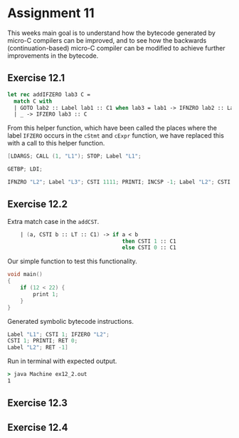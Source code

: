 # Assignment 11

This weeks main goal is to understand how the bytecode generated by micro-C compilers can be improved, and to see how the backwards (continuation-based) micro-C compiler can be modified to achieve further improvements in the bytecode.

## Exercise 12.1

```fsharp
let rec addIFZERO lab3 C =
  match C with
  | GOTO lab2 :: Label lab1 :: C1 when lab3 = lab1 -> IFNZRO lab2 :: Label lab3 :: C1
  | _ -> IFZERO lab3 :: C 
```

From this helper function, which have been called the places where the label `IFZERO` occurs in the `cStmt` and `cExpr` function, we have replaced this with a call to this helper function.

```c
[LDARGS; CALL (1, "L1"); STOP; Label "L1"; 

GETBP; LDI;

IFNZRO "L2"; Label "L3"; CSTI 1111; PRINTI; INCSP -1; Label "L2"; CSTI 2222; PRINTI; RET 1]
```

## Exercise 12.2

Extra match case in the `addCST`.

```fsharp
    | (a, CSTI b :: LT :: C1) -> if a < b 
                                    then CSTI 1 :: C1 
                                    else CSTI 0 :: C1
```

Our simple function to test this functionality.

```c
void main()
{
    if (12 < 22) {
        print 1;
    }
}
```

Generated symbolic bytecode instructions.

```c
Label "L1"; CSTI 1; IFZERO "L2"; 
CSTI 1; PRINTI; RET 0; 
Label "L2"; RET -1]
```

Run in terminal with expected output.

```cmd
> java Machine ex12_2.out   
1 
```

## Exercise 12.3

## Exercise 12.4
